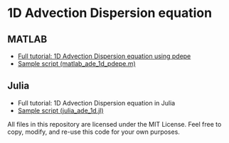 # 1D Advection Dispersion equation

## MATLAB
* [Full tutorial: 1D Advection Dispersion equation using pdepe](guide-matlab-ade-1d-pdepe.html)
* [Sample script (matlab_ade_1d_pdepe.m)](matlab_ade_1d_pdepe.m)

## Julia
* Full tutorial: 1D Advection Dispersion equation in Julia
* [Sample script (julia_ade_1d.jl)](julia_ade_1d.jl)

All files in this repository are licensed under the MIT License. Feel free to copy, modify, and re-use this code for your own purposes.
